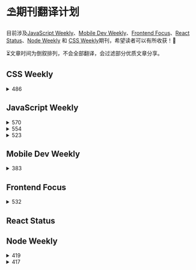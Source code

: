 <div style="opacity:0"></div>


# ⛱期刊翻译计划
目前涉及[JavaScript Weekly](https://javascriptweekly.com/)、[Mobile Dev Weekly](https://mobiledevweekly.com/)、[Frontend Focus](https://frontendfoc.us/)、[React Status](https://react.statuscode.com/)、[Node Weekly](https://nodeweekly.com/) 和 [CSS Weekly](https://css-weekly.com/)期刊，希望读者可以有所收获！🥳

⏳文章时间为倒叙排列，不会全部翻译，会过滤部分优质文章分享。
## CSS Weekly
<details>
  <summary style="cursor: pointer" markdown='span'>
    486
  </summary>

* [CSS中 :has() 选择器不仅仅是 “父选择器”](/CSS_Weekly/486/has_selector.md)
* [CSS自定义属性](/CSS_Weekly/486/cutsom_properties.md)

</details>

## JavaScript Weekly
<details>
  <summary style="cursor: pointer" markdown='span'>
    570
  </summary>

* [ES2021：特性速递](/JavaScript_Weekly/570/ES2021_new_feature.md) 
* [比较 Svelte 和 React](/JavaScript_Weekly/570/svelte_vs_react.md) 
* [重新思考三元运算符](/JavaScript_Weekly/570/ternary.md) 
* [新一代构建工具对比](/JavaScript_Weekly/570/build_tools_compare.md)

</details>

<details>
  <summary style="cursor: pointer" markdown='span'>
    554
  </summary>

* [ES2022特性：类静态初始化块](/JavaScript_Weekly/554/ES2022_Feature_Class_Static_Initialization_Blocks.md) 

</details>

<details>
  <summary style="cursor: pointer" markdown='span'>
    523
  </summary>

* [undefined vs. null revisited](/JavaScript_Weekly/523/undefined_VS_null.md) 
</details>

## Mobile Dev Weekly
<details>
  <summary style="cursor: pointer" markdown='span'>
    383
  </summary>

* [一个价值800万美元的娇羞按钮](/Mobile_Dev_Weekly/383/bashful_button.md) 
* [移动先行or桌面先行](/Mobile_Dev_Weekly/383/modile_first_or_desktop_first.md)

  <summary style="cursor: pointer" markdown='span'>
    382
  </summary>

* [WebRTC简介](/Mobile_Dev_Weekly/382/webrtc.md)
</details>


## Frontend Focus

<details>
  <summary style="cursor: pointer" markdown='span'>
    532
  </summary>

* [前端性能优化[0]](/Frontend_Focus/532/frontend_web_performance.md)

</details>

## React Status

## Node Weekly
<details>
  <summary style="cursor: pointer" markdown='span'>
    419
  </summary>

* [Node.js框架选择指南](/Node_Weekly/419/Nodejs_Framework_Selection_Guide.md) 

</details>

<details>
  <summary style="cursor: pointer" markdown='span'>
    417
  </summary>

* [你需要了解的Node.js内存限制](/Node_Weekly/417/Nodejs_memory_limits_what_you_should_know.md) 

</details>
